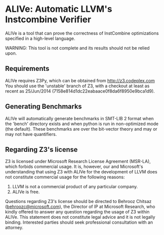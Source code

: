 ALIVe: Automatic LLVM's Instcombine Verifier
============================================

ALIVe is a tool that can prove the correctness of InstCombine optimizations
specified in a high-level language.

WARNING: This tool is not complete and its results should not be relied upon.


Requirements
------------
ALIVe requires Z3Py, which can be obtained from http://z3.codeplex.com
You should use the 'unstable' branch of Z3, with a checkout at least as recent
as 25/Jun/2014 (7158e814d1dc22eabaace0f8da6f8950e9bca1d9).


Generating Benchmarks
---------------------
ALIVe will automatically generate benchmarks in SMT-LIB 2 format when the
'bench' directory exists and when python is run in non-optimized mode (the
default).
These benchmarks are over the bit-vector theory and may or may not have
quantifiers.


Regarding Z3's license
----------------------
Z3 is licensed under Microsoft Research License Agreement (MSR-LA), which
forbids commercial usage.
It is, however, our and Microsoft's understanding that using Z3 with ALIVe for
the development of LLVM does not constitute commercial usage for the following
reasons:
 1) LLVM is not a commercial product of any particular company.
 2) ALIVe is free.

Questions regarding Z3's license should be directed to Behrooz Chitsaz
(behroozc@microsoft.com), the Director of IP at Microsoft Research, who kindly
offered to answer any question regarding the usage of Z3 within ALIVe.
This statement does not constitute legal advice and it is not legally binding.
Interested parties should seek professional consultation with an attorney.
